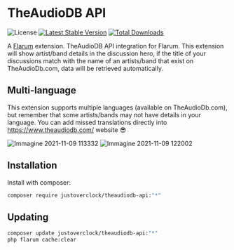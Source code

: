 # TheAudioDB API

![License](https://img.shields.io/badge/license-0BSD-blue.svg) [![Latest Stable Version](https://img.shields.io/packagist/v/justoverclock/theaudiodb-api.svg)](https://packagist.org/packages/justoverclock/theaudiodb-api) [![Total Downloads](https://img.shields.io/packagist/dt/justoverclock/theaudiodb-api.svg)](https://packagist.org/packages/justoverclock/theaudiodb-api)

A [Flarum](http://flarum.org) extension. TheAudioDB API integration for Flarum. This extension will show artist/band details in the discussion hero, if the title of your discussions match with the name of an artists/band that exist on TheAudioDb.com, data will be retrieved automatically.

## Multi-language
This extension supports multiple languages (available on TheAudioDb.com), but remember that some artists/bands may not have details in your language. You can add missed translations directly into https://www.theaudiodb.com/ website 😎

![Immagine 2021-11-09 113332](https://user-images.githubusercontent.com/79002016/140908648-197232dc-d81f-488e-8357-e0ba2e5da325.png)
![Immagine 2021-11-09 122002](https://user-images.githubusercontent.com/79002016/140915116-6eabd021-a782-432c-a21f-26a34d706ddc.png)


## Installation

Install with composer:

```sh
composer require justoverclock/theaudiodb-api:"*"
```

## Updating

```sh
composer update justoverclock/theaudiodb-api:"*"
php flarum cache:clear
```

